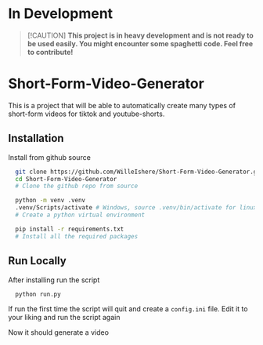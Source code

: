 
# In Development

> [!CAUTION] **This project is in heavy development and is not ready to be used easily. You might encounter some spaghetti code. Feel free to contribute!**

# Short-Form-Video-Generator

This is a project that will be able to automatically create many types of short-form videos for tiktok and youtube-shorts.

## Installation

Install from github source

```bash
  git clone https://github.com/WilleIshere/Short-Form-Video-Generator.git
  cd Short-Form-Video-Generator
  # Clone the github repo from source

  python -m venv .venv
  .venv/Scripts/activate # Windows, source .venv/bin/activate for linux and mac
  # Create a python virtual environment

  pip install -r requirements.txt
  # Install all the required packages
```
    
## Run Locally

After installing run the script

```bash
  python run.py
```

If run the first time the script will quit and create a ```config.ini``` file. Edit it to your liking and run the script again

Now it should generate a video

